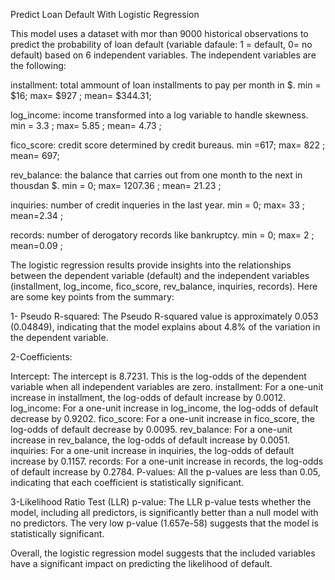 Predict Loan Default With Logistic Regression

This model uses a dataset with mor than 9000 historical observations to predict the probability of loan default (variable dafaule: 1 = default, 0= no default) based on 6 independent variables. The independent variables are the following:

installment: total ammount of loan installments to pay per month in $. min = $16; max= $927 ; mean= $344.31;

log_income: income transformed into a log variable to handle skewness. min = 3.3 ; max= 5.85 ; mean= 4.73 ;

fico_score: credit score determined by credit bureaus. min =617; max= 822  ; mean= 697;

rev_balance: the balance that carries out from one month to the next in thousdan $. min = 0; max= 1207.36 ; mean= 21.23 ;

inquiries: number of credit inqueries in the last year. min = 0; max= 33 ; mean=2.34 ;

records: number of derogatory records like bankruptcy. min = 0; max= 2 ; mean=0.09 ;


The logistic regression results provide insights into the relationships between the dependent variable (default) and the
independent variables (installment, log_income, fico_score, rev_balance, inquiries, records). Here are some key points from the summary:

1- Pseudo R-squared: The Pseudo R-squared value is approximately 0.053 (0.04849), indicating that the model explains about 4.8% of the variation in the dependent variable.

2-Coefficients:

Intercept: The intercept is 8.7231. This is the log-odds of the dependent variable when all independent variables are zero.
installment: For a one-unit increase in installment, the log-odds of default increase by 0.0012.
log_income: For a one-unit increase in log_income, the log-odds of default decrease by 0.9202.
fico_score: For a one-unit increase in fico_score, the log-odds of default decrease by 0.0095.
rev_balance: For a one-unit increase in rev_balance, the log-odds of default increase by 0.0051.
inquiries: For a one-unit increase in inquiries, the log-odds of default increase by 0.1157.
records: For a one-unit increase in records, the log-odds of default increase by 0.2784.
P-values: All the p-values are less than 0.05, indicating that each coefficient is statistically significant.

3-Likelihood Ratio Test (LLR) p-value: The LLR p-value tests whether the model, including all predictors, is significantly
better than a null model with no predictors. The very low p-value (1.657e-58) suggests that the model is statistically significant.

Overall, the logistic regression model suggests that the included variables have a significant impact on predicting the
likelihood of default.








